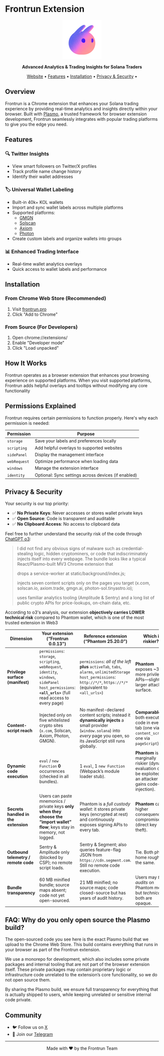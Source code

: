 # Frontrun Extension

<p align="center">
  <img src="icon128.plasmo.f86e3ae6.png" alt="Frontrun Logo" width="128" height="128">
</p>

<p align="center">
  <strong>Advanced Analytics & Trading Insights for Solana Traders</strong>
</p>

<p align="center">
  <a href="https://www.frontrun.pro/">Website</a> •
  <a href="#features">Features</a> •
  <a href="#installation">Installation</a> •
  <a href="#privacy--security">Privacy & Security</a> •
</p>

## Overview

Frontrun is a Chrome extension that enhances your Solana trading experience by providing real-time analytics and insights directly within your browser. Built with [Plasmo](https://docs.plasmo.com/), a trusted framework for browser extension development, Frontrun seamlessly integrates with popular trading platforms to give you the edge you need.

## Features

### 🔍 Twitter Insights
- View smart followers on Twitter/X profiles
- Track profile name change history
- Identify their wallet addresses

### 🏷️ Universal Wallet Labeling
- Built-in 40k+ KOL wallets
- Import and sync wallet labels across multiple platforms
- Supported platforms:
  - [GMGN](https://gmgn.ai)
  - [Solscan](https://solscan.io)
  - [Axiom](https://axiom.trade)
  - [Photon](https://photon-sol.tinyastro.io)
- Create custom labels and organize wallets into groups

### 📊 Enhanced Trading Interface
- Real-time wallet analytics overlays
- Quick access to wallet labels and performance

## Installation

### From Chrome Web Store (Recommended)
1. Visit [frontrun.pro](https://www.frontrun.pro/)
2. Click "Add to Chrome"

### From Source (For Developers)

1. Open chrome://extensions/
2. Enable "Developer mode"
3. Click "Load unpacked"


## How It Works

Frontrun operates as a browser extension that enhances your browsing experience on supported platforms. When you visit supported platforms, Frontrun adds helpful overlays and tooltips without modifying any core functionality

## Permissions Explained

Frontrun requires certain permissions to function properly. Here's why each permission is needed:

| Permission | Purpose |
|------------|---------|
| `storage` | Save your labels and preferences locally |
| `scripting` | Add helpful overlays to supported websites |
| `sidePanel` | Display the management interface |
| `webRequest` | Optimize performance when loading data |
| `windows` | Manage the extension interface |
| `identity` | Optional: Sync settings across devices (if enabled) |

## Privacy & Security

Your security is our top priority:

- ✅ **No Private Keys**: Never accesses or stores wallet private keys
- ✅ **Open Source**: Code is transparent and auditable
- ✅ **No Clipboard Access**: No access to clipboard data

Feel free to further understand the security risk of the code through [ChatGPT o3](https://chatgpt.com/c/684bb27d-5ebc-8003-acb5-58f730904425):

> I did not find any obvious signs of malware such as credential-stealing logic, hidden cryptominers, or code that indiscriminately injects itself into every webpage. The bundle looks like a typical React/Plasmo-built MV3 Chrome extension that
> 
> drops a service-worker at static/background/index.js;
> 
> injects seven content scripts only on the pages you target (x.com, solscan.io, axiom.trade, gmgn.ai, photon-sol.tinyastro.io);
> 
> uses familiar analytics tooling (Amplitude & Sentry) and a long list of public crypto APIs for price-lookups, on-chain data, etc.

According to o3's analysis, our extension **objectively carries LOWER technical risk** compared to Phantom wallet, which is one of the most trusted extension in Web3

| Dimension                              | **Your extension (“Frontrun 0.0.13”)**                                                                                                                             | **Reference extension (“Phantom 25.20.0”)**                                                                                                                                    | Which is riskier?\*                                                                                          |
| -------------------------------------- | ------------------------------------------------------------------------------------------------------------------------------------------------------------------ | ------------------------------------------------------------------------------------------------------------------------------------------------------------------------------ | ------------------------------------------------------------------------------------------------------------ |
| **Privilege surface (manifest)**       | `permissions`: `storage`, `scripting`, `webRequest`, `identity`, `windows`, `sidePanel`  <br>`host_permissions`: **`<all_urls>`** (full read access to every page) | `permissions`: *all of the left* **plus** `activeTab`, `tabs`, `alarms`, `unlimitedStorage`  <br>`host_permissions`: `http://*/*`, `https://*/*` (equivalent to `<all_urls>`)  | **Phantom** exposes \~30 % more privileged APIs—slightly larger attack surface.                              |
| **Content-script reach**               | Injected only on five whitelisted crypto sites (`x.com`, Solscan, Axiom, Photon, GMGN).                                                                            | No manifest-declared content scripts; instead it **dynamically injects** a small provider (`window.solana`) into *every* page you open, so its JavaScript still runs globally. | **Comparable**: both execute code in every tab (one via `content_scripts`, one via `pageScript`).            |
| **Dynamic code execution**             | `eval` / `new Function` **0** occurrences (checked in all bundles).                                                                                                | 1 `eval`, 1 `new Function` (Webpack’s module loader stub).                                                                                                                     | **Phantom** is marginally riskier (dynamic evaluation can be exploited if an attacker gains code-injection). |
| **Secrets handled in the extension**   | Users can paste mnemonics / private keys **only when they choose the “import wallet” flow**; keys stay in memory, not logged.                                      | Phantom is a *full custody wallet*: it stores private keys (encrypted at rest) and continuously exposes signing APIs to every tab.                                             | **Phantom** carries higher consequences if compromised (direct key theft).                                   |
| **Outbound telemetry / remote code**   | Sentry & Amplitude only (blocked by CSP); no remote script loads.                                                                                                  | Sentry & Segment; also queries feature-flag JSON from `https://cdn.segment.com`. Still no remote code execution.                                                               | Tie. Both phone home roughly the same.                                                                       |
| **Bundle transparency**                | 60 MB minified bundle; source maps absent; code not yet open-sourced.                                                                                              | 21 MB minified; no source maps; code closed-source but has years of audit history.                                                                                             | Users may *trust audits* on Phantom more, but *technically* both are opaque.                                 |


## FAQ: Why do you only open source the Plasmo build?

The open-sourced code you see here is the exact Plasmo build that we upload to the Chrome Web Store. This build contains everything that runs in your browser as part of the Frontrun extension.

We use a monorepo for development, which also includes some private packages and internal tooling that are not part of the browser extension itself. These private packages may contain proprietary logic or infrastructure code unrelated to the extension’s core functionality, so we do not open source them.

By sharing the Plasmo build, we ensure full transparency for everything that is actually shipped to users, while keeping unrelated or sensitive internal code private.

## Community

- 🐦 Follow us on [X](https://x.com/frontrunpro)
- 💬 Join our [Telegram](https://t.me/frontrun_community)

---

<p align="center">
  Made with ❤️ by the Frontrun Team
</p>
